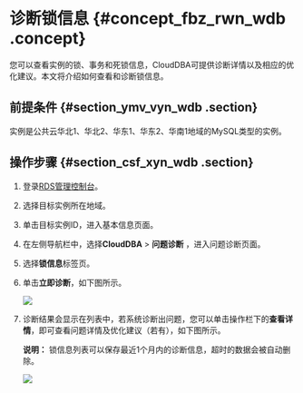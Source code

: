 # 诊断锁信息 {#concept_fbz_rwn_wdb .concept}

您可以查看实例的锁、事务和死锁信息，CloudDBA可提供诊断详情以及相应的优化建议。本文将介绍如何查看和诊断锁信息。

## 前提条件 {#section_ymv_vyn_wdb .section}

实例是公共云华北1、华北2、华东1、华东2、华南1地域的MySQL类型的实例。

## 操作步骤 {#section_csf_xyn_wdb .section}

1.  登录[RDS管理控制台](https://rds.console.aliyun.com/)。
2.  选择目标实例所在地域。
3.  单击目标实例ID，进入基本信息页面。
4.  在左侧导航栏中，选择**CloudDBA** \> **问题诊断** ，进入问题诊断页面。
5.  选择**锁信息**标签页。
6.  单击**立即诊断**，如下图所示。

    ![](http://static-aliyun-doc.oss-cn-hangzhou.aliyuncs.com/assets/img/7907/3066_zh-CN.png)

7.  诊断结果会显示在列表中，若系统诊断出问题，您可以单击操作栏下的**查看详情**，即可查看问题详情及优化建议（若有），如下图所示。

    **说明：** 锁信息列表可以保存最近1个月内的诊断信息，超时的数据会被自动删除。

    ![](http://static-aliyun-doc.oss-cn-hangzhou.aliyuncs.com/assets/img/7907/3067_zh-CN.png)


